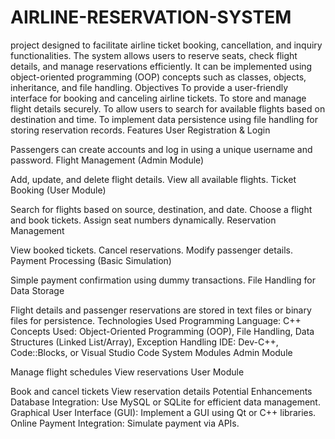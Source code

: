 # AIRLINE-RESERVATION-SYSTEM
project designed to facilitate airline ticket booking, cancellation, and inquiry functionalities. The system allows users to reserve seats, check flight details, and manage reservations efficiently. It can be implemented using object-oriented programming (OOP) concepts such as classes, objects, inheritance, and file handling.
Objectives
To provide a user-friendly interface for booking and canceling airline tickets.
To store and manage flight details securely.
To allow users to search for available flights based on destination and time.
To implement data persistence using file handling for storing reservation records.
Features
User Registration & Login

Passengers can create accounts and log in using a unique username and password.
Flight Management (Admin Module)

Add, update, and delete flight details.
View all available flights.
Ticket Booking (User Module)

Search for flights based on source, destination, and date.
Choose a flight and book tickets.
Assign seat numbers dynamically.
Reservation Management

View booked tickets.
Cancel reservations.
Modify passenger details.
Payment Processing (Basic Simulation)

Simple payment confirmation using dummy transactions.
File Handling for Data Storage

Flight details and passenger reservations are stored in text files or binary files for persistence.
Technologies Used
Programming Language: C++
Concepts Used: Object-Oriented Programming (OOP), File Handling, Data Structures (Linked List/Array), Exception Handling
IDE: Dev-C++, Code::Blocks, or Visual Studio Code
System Modules
Admin Module

Manage flight schedules
View reservations
User Module

Book and cancel tickets
View reservation details
Potential Enhancements
Database Integration: Use MySQL or SQLite for efficient data management.
Graphical User Interface (GUI): Implement a GUI using Qt or C++ libraries.
Online Payment Integration: Simulate payment via APIs.
